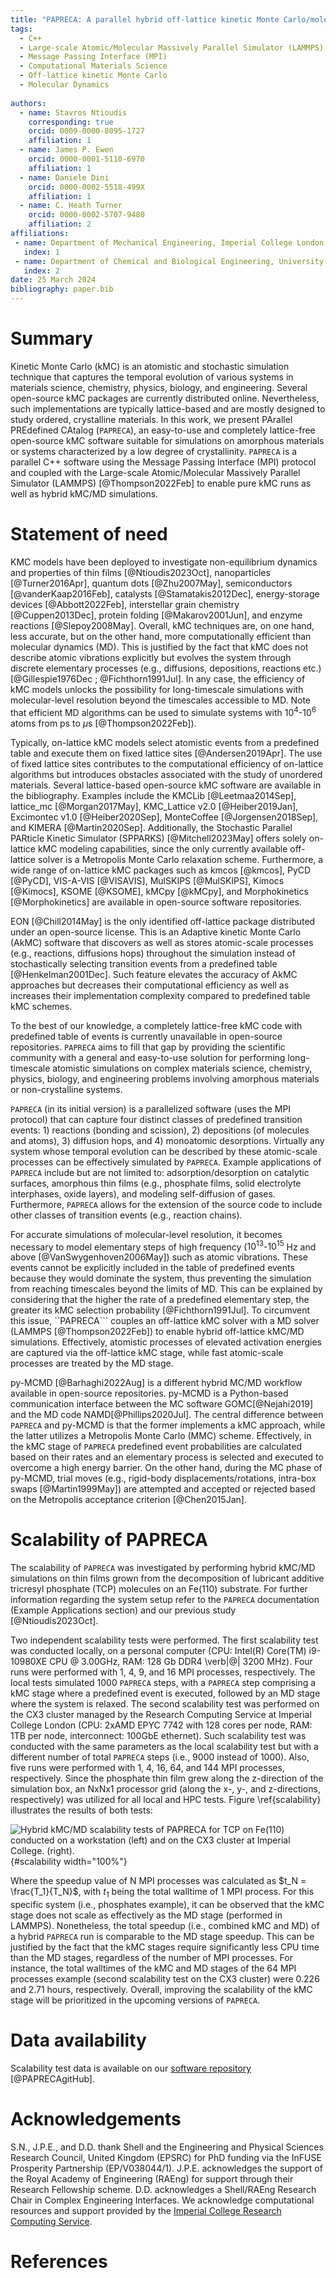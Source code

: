 ```yaml
---
title: "PAPRECA: A parallel hybrid off-lattice kinetic Monte Carlo/molecular dynamics simulator"
tags:
  - C++
  - Large-scale Atomic/Molecular Massively Parallel Simulator (LAMMPS)
  - Message Passing Interface (MPI)
  - Computational Materials Science
  - Off-lattice kinetic Monte Carlo
  - Molecular Dynamics
  
authors:
  - name: Stavros Ntioudis
    corresponding: true
    orcid: 0009-0000-8095-1727
    affiliation: 1
  - name: James P. Ewen
    orcid: 0000-0001-5110-6970
    affiliation: 1
  - name: Daniele Dini
    orcid: 0000-0002-5518-499X
    affiliation: 1
  - name: C. Heath Turner
    orcid: 0000-0002-5707-9480
    affiliation: 2
affiliations:
 - name: Department of Mechanical Engineering, Imperial College London, London, SW7 2BX, United Kingdom
   index: 1
 - name: Department of Chemical and Biological Engineering, University of Alabama, Tuscaloosa, Alabama 35487, United States of America
   index: 2
date: 25 March 2024
bibliography: paper.bib
---
```


# Summary

Kinetic Monte Carlo (kMC) is an atomistic and stochastic simulation technique that captures the temporal evolution of various systems in materials science, chemistry, physics, biology, and engineering. Several open-source kMC packages are currently distributed online. Nevertheless, such implementations are typically lattice-based and are mostly designed to study ordered, crystalline materials. In this work, we present PArallel PREdefined CAtalog (```PAPRECA```), an easy-to-use and completely lattice-free open-source kMC software suitable for simulations on amorphous materials or systems characterized by a low degree of crystallinity. ```PAPRECA``` is a parallel C++ software using the Message Passing Interface (MPI) protocol and coupled with the Large-scale Atomic/Molecular Massively Parallel Simulator (LAMMPS) [@Thompson2022Feb] to enable pure kMC runs as well as hybrid kMC/MD simulations.

# Statement of need

KMC models have been deployed to investigate non-equilibrium dynamics and properties of thin films [@Ntioudis2023Oct], nanoparticles [@Turner2016Apr], quantum dots [@Zhu2007May], semiconductors [@vanderKaap2016Feb], catalysts [@Stamatakis2012Dec], energy-storage devices [@Abbott2022Feb], interstellar grain chemistry [@Cuppen2013Dec], protein folding [@Makarov2001Jun], and enzyme reactions [@Slepoy2008May]. Overall, kMC techniques are, on one hand, less accurate, but on the other hand, more computationally efficient than molecular dynamics (MD). This is justified by the fact that kMC does not describe atomic vibrations explicitly but evolves the system through discrete elementary processes (e.g., diffusions, depositions, reactions etc.) [@Gillespie1976Dec ; @Fichthorn1991Jul]. In any case, the efficiency of kMC models unlocks the possibility for long-timescale simulations with molecular-level resolution beyond the timescales accessible to MD. Note that efficient MD algorithms can be used to simulate systems with $10^{4}$-$10^{6}$ atoms from ps to $\mu$s [@Thompson2022Feb]).

Typically, on-lattice kMC models select atomistic events from a predefined table and execute them on fixed lattice sites [@Andersen2019Apr]. The use of fixed lattice sites contributes to the computational efficiency of on-lattice algorithms but introduces obstacles associated with the study of unordered materials.
Several lattice-based open-source kMC software are available in the bibliography. Examples include the KMCLib [@Leetmaa2014Sep], lattice_mc [@Morgan2017May], KMC_Lattice v2.0 [@Heiber2019Jan], Excimontec v1.0 [@Heiber2020Sep], MonteCoffee [@Jorgensen2018Sep], and KIMERA [@Martin2020Sep]. Additionally, the Stochastic Parallel PARticle Kinetic Simulator (SPPARKS) [@Mitchell2023May] offers solely on-lattice kMC modeling capabilities, since the only currently available off-lattice solver is a Metropolis Monte Carlo relaxation scheme. Furthermore, a wide range of on-lattice kMC packages such as kmcos [@kmcos], PyCD [@PyCD], VIS-A-VIS [@VISAVIS], MulSKIPS [@MulSKIPS], Kimocs [@Kimocs], KSOME [@KSOME], kMCpy [@kMCpy], and Morphokinetics [@Morphokinetics] are available in open-source software repositories.

EON [@Chill2014May] is the only identified off-lattice package distributed under an open-source license. This is an Adaptive kinetic Monte Carlo (AkMC) software that discovers as well as stores atomic-scale processes (e.g., reactions, diffusions hops) throughout the simulation instead of stochastically selecting transition events from a predefined table [@Henkelman2001Dec]. Such feature elevates the accuracy of AkMC approaches but decreases their computational efficiency as well as increases their implementation complexity compared to predefined table kMC schemes.

To the best of our knowledge, a completely lattice-free kMC code with predefined table of events is currently unavailable in open-source repositories. ```PAPRECA``` aims to fill that gap by providing the scientific community with a general and easy-to-use solution for performing long-timescale atomistic simulations on complex materials science, chemistry, physics, biology, and engineering problems involving amorphous materials or non-crystalline systems.

```PAPRECA``` (in its initial version) is a parallelized software (uses the MPI protocol) that can capture four distinct classes of predefined transition events: 1) reactions (bonding and scission), 2) depositions (of molecules and atoms), 3) diffusion hops, and 4) monoatomic desorptions. Virtually any system whose temporal evolution can be described by these atomic-scale processes can be effectively simulated by ```PAPRECA```. Example applications of ```PAPRECA``` include but are not limited to: adsorption/desorption on catalytic surfaces, amorphous thin films (e.g., phosphate films, solid electrolyte interphases, oxide layers), and modeling self-diffusion of gases. Furthermore, ```PAPRECA``` allows for the extension of the source code to include other classes of transition events (e.g., reaction chains). 

For accurate simulations of molecular-level resolution, it becomes necessary to model elementary steps of high frequency ($10^{13}$-$10^{15}$ Hz and above [@VanSwygenhoven2006May]) such as atomic vibrations. These events cannot be explicitly included in the table of predefined events because they would dominate the system, thus preventing the simulation from reaching timescales beyond the limits of MD. This can be explained by considering that the higher the rate of a predefined elementary step, the greater its kMC selection probability [@Fichthorn1991Jul]. To circumvent this issue, ``PAPRECA``` couples an off-lattice kMC solver with a MD solver (LAMMPS [@Thompson2022Feb]) to enable hybrid off-lattice kMC/MD simulations. Effectively, atomistic processes of elevated activation energies are captured via the off-lattice kMC stage, while fast atomic-scale processes are treated by the MD stage.

py-MCMD [@Barhaghi2022Aug] is a different hybrid MC/MD workflow available in open-source repositories. py-MCMD is a Python-based communication interface between the MC software GOMC[@Nejahi2019] and the MD code NAMD[@Phillips2020Jul]. The central difference between ```PAPRECA``` and py-MCMD is that the former implements a kMC approach, while the latter utilizes a Metropolis Monte Carlo (MMC) scheme. Effectively, in the kMC stage of ```PAPRECA``` predefined event probabilities are calculated based on their rates and an elementary process is selected and executed to overcome a high energy barrier. On the other hand, during the MC phase of py-MCMD, trial moves (e.g., rigid-body displacements/rotations, intra-box swaps [@Martin1999May]) are attempted and accepted or rejected based on the Metropolis acceptance criterion [@Chen2015Jan].

# Scalability of PAPRECA

The scalability of ```PAPRECA``` was investigated by performing hybrid kMC/MD simulations on thin films grown from the decomposition of lubricant additive tricresyl phosphate (TCP) molecules on an Fe(110) substrate. For further information regarding the system setup refer to the ```PAPRECA``` documentation (Example Applications section) and our previous study [@Ntioudis2023Oct]. 

Two independent scalability tests were performed. The first scalability test was conducted locally, on a personal computer (CPU: Intel(R) Core(TM) i9-10980XE CPU @ 3.00GHz, RAM: 128 Gb DDR4 \verb|@| 3200 MHz). Four runs were performed with 1, 4, 9, and 16 MPI processes, respectively. The local tests simulated 1000 ```PAPRECA``` steps, with a ```PAPRECA``` step comprising a kMC stage where a predefined event is executed, followed by an MD stage where the system is relaxed. The second scalability test was performed on the CX3 cluster managed by the Research Computing Service at Imperial College London (CPU: 2xAMD EPYC 7742 with 128 cores per node, RAM: 1TB per node, interconnect: 100GbE ethernet). Such scalability test was conducted with the same parameters as the local scalability test but with a different number of total ```PAPRECA``` steps (i.e., 9000 instead of 1000). Also, five runs were performed with 1, 4, 16, 64, and 144 MPI processes, respectively. Since the phosphate thin film grew along the z-direction of the simulation box, an NxNx1 processor grid (along the x-, y-, and z-directions, respectively) was utilized for all local and HPC tests. Figure \ref{scalability} illustrates the results of both tests: 

![Hybrid kMC/MD scalability tests of PAPRECA for TCP on Fe(110) conducted on a workstation (left) and on the CX3 cluster at Imperial College. (right).](./scalability.jpg){#scalability width="100%"}


Where the speedup value of N MPI processes was calculated as $t_N = \frac{T_1}{T_N}$, with $t_1$ being the total walltime of 1 MPI process. For this specific system (i.e., phosphates example), it can be observed that the kMC stage does not scale as effectively as the MD stage (performed in LAMMPS). Nonetheless, the total speedup (i.e., combined kMC and MD) of a hybrid ```PAPRECA``` run is comparable to the MD stage speedup. This can be justified by the fact that the kMC stages require significantly less CPU time than the MD stages, regardless of the number of MPI processes. For instance, the total walltimes of the kMC and MD stages of the
64 MPI processes example (second scalability test on the CX3 cluster) were 0.226 and 2.71 hours, respectively. Overall, improving the scalability of the kMC stage will be prioritized in the upcoming versions of ```PAPRECA```.

# Data availability

Scalability test data is available on our [software repository](https://github.com/sntioudis/papreca/tree/main/Examples/Phosphate%20Film%20Growth%20from%20TCP%20on%20Fe110/scalability_data) [@PAPRECAgitHub].

# Acknowledgements

S.N., J.P.E., and D.D. thank Shell and the Engineering and Physical Sciences Research Council, United Kingdom (EPSRC) for PhD funding via the InFUSE Prosperity Partnership (EP/V038044/1).
J.P.E. acknowledges the support of the Royal Academy of Engineering (RAEng) for support through their Research Fellowship scheme. 
D.D. acknowledges a Shell/RAEng Research Chair in Complex Engineering Interfaces.
We acknowledge computational resources and support provided by the [Imperial College Research Computing Service](http://doi.org/10.14469/hpc/2232).

# References

